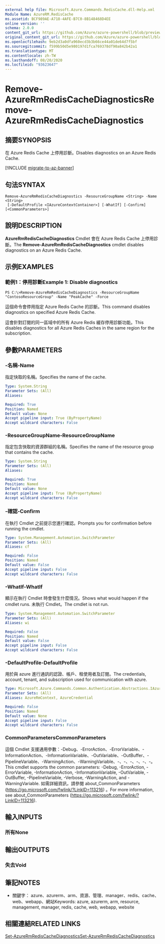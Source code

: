 ```yaml
---
external help file: Microsoft.Azure.Commands.RedisCache.dll-Help.xml
Module Name: AzureRM.RedisCache
ms.assetid: BCF989AE-A718-4AFE-B7C0-8B148468D4EE
online version: ''
schema: 2.0.0
content_git_url: https://github.com/Azure/azure-powershell/blob/preview/src/ResourceManager/RedisCache/Commands.RedisCache/help/Remove-AzureRmRedisCacheDiagnostics.md
original_content_git_url: https://github.com/Azure/azure-powershell/blob/preview/src/ResourceManager/RedisCache/Commands.RedisCache/help/Remove-AzureRmRedisCacheDiagnostics.md
ms.openlocfilehash: 9eb2d3a0dfa960ecd3b3b66ce44a01de64d7f5bf
ms.sourcegitcommit: f599b50d5e980197d1fca769378df90a842b42a1
ms.translationtype: MT
ms.contentlocale: zh-TW
ms.lasthandoff: 08/20/2020
ms.locfileid: "93623647"
---
```

# <span data-ttu-id="f97cc-101">Remove-AzureRmRedisCacheDiagnostics</span><span class="sxs-lookup"><span data-stu-id="f97cc-101">Remove-AzureRmRedisCacheDiagnostics</span></span>

## <span data-ttu-id="f97cc-102">摘要</span><span class="sxs-lookup"><span data-stu-id="f97cc-102">SYNOPSIS</span></span>
<span data-ttu-id="f97cc-103">在 Azure Redis Cache 上停用診斷。</span><span class="sxs-lookup"><span data-stu-id="f97cc-103">Disables diagnostics on an Azure Redis Cache.</span></span>

[!INCLUDE [migrate-to-az-banner](../../includes/migrate-to-az-banner.md)]

## <span data-ttu-id="f97cc-104">句法</span><span class="sxs-lookup"><span data-stu-id="f97cc-104">SYNTAX</span></span>

```
Remove-AzureRmRedisCacheDiagnostics -ResourceGroupName <String> -Name <String>
 [-DefaultProfile <IAzureContextContainer>] [-WhatIf] [-Confirm] [<CommonParameters>]
```

## <span data-ttu-id="f97cc-105">說明</span><span class="sxs-lookup"><span data-stu-id="f97cc-105">DESCRIPTION</span></span>
<span data-ttu-id="f97cc-106">**AzureRmRedisCacheDiagnostics** Cmdlet 會在 Azure Redis Cache 上停用診斷。</span><span class="sxs-lookup"><span data-stu-id="f97cc-106">The **Remove-AzureRmRedisCacheDiagnostics** cmdlet disables diagnostics on an Azure Redis Cache.</span></span>

## <span data-ttu-id="f97cc-107">示例</span><span class="sxs-lookup"><span data-stu-id="f97cc-107">EXAMPLES</span></span>

### <span data-ttu-id="f97cc-108">範例1：停用診斷</span><span class="sxs-lookup"><span data-stu-id="f97cc-108">Example 1: Disable diagnostics</span></span>
```
PS C:\>Remove-AzureRmRedisCacheDiagnostics -ResourceGroupName "ContosoResourceGroup" -Name "PeakCache" -Force
```

<span data-ttu-id="f97cc-109">這個命令會停用指定 Azure Redis Cache 的診斷。</span><span class="sxs-lookup"><span data-stu-id="f97cc-109">This command disables diagnostics on specified Azure Redis Cache.</span></span>

<span data-ttu-id="f97cc-110">這會針對訂閱的同一區域中的所有 Azure Redis 緩存停用診斷功能。</span><span class="sxs-lookup"><span data-stu-id="f97cc-110">This disables diagnostics for all Azure Redis Caches in the same region for the subscription.</span></span>

## <span data-ttu-id="f97cc-111">參數</span><span class="sxs-lookup"><span data-stu-id="f97cc-111">PARAMETERS</span></span>

### <span data-ttu-id="f97cc-112">-名稱</span><span class="sxs-lookup"><span data-stu-id="f97cc-112">-Name</span></span>
<span data-ttu-id="f97cc-113">指定快取的名稱。</span><span class="sxs-lookup"><span data-stu-id="f97cc-113">Specifies the name of the cache.</span></span>

```yaml
Type: System.String
Parameter Sets: (All)
Aliases: 

Required: True
Position: Named
Default value: None
Accept pipeline input: True (ByPropertyName)
Accept wildcard characters: False
```

### <span data-ttu-id="f97cc-114">-ResourceGroupName</span><span class="sxs-lookup"><span data-stu-id="f97cc-114">-ResourceGroupName</span></span>
<span data-ttu-id="f97cc-115">指定包含快取的資源群組的名稱。</span><span class="sxs-lookup"><span data-stu-id="f97cc-115">Specifies the name of the resource group that contains the cache.</span></span>

```yaml
Type: System.String
Parameter Sets: (All)
Aliases: 

Required: True
Position: Named
Default value: None
Accept pipeline input: True (ByPropertyName)
Accept wildcard characters: False
```

### <span data-ttu-id="f97cc-116">-確認</span><span class="sxs-lookup"><span data-stu-id="f97cc-116">-Confirm</span></span>
<span data-ttu-id="f97cc-117">在執行 Cmdlet 之前提示您進行確認。</span><span class="sxs-lookup"><span data-stu-id="f97cc-117">Prompts you for confirmation before running the cmdlet.</span></span>

```yaml
Type: System.Management.Automation.SwitchParameter
Parameter Sets: (All)
Aliases: cf

Required: False
Position: Named
Default value: False
Accept pipeline input: False
Accept wildcard characters: False
```

### <span data-ttu-id="f97cc-118">-WhatIf</span><span class="sxs-lookup"><span data-stu-id="f97cc-118">-WhatIf</span></span>
<span data-ttu-id="f97cc-119">顯示在執行 Cmdlet 時會發生什麼情況。</span><span class="sxs-lookup"><span data-stu-id="f97cc-119">Shows what would happen if the cmdlet runs.</span></span>
<span data-ttu-id="f97cc-120">未執行 Cmdlet。</span><span class="sxs-lookup"><span data-stu-id="f97cc-120">The cmdlet is not run.</span></span>

```yaml
Type: System.Management.Automation.SwitchParameter
Parameter Sets: (All)
Aliases: wi

Required: False
Position: Named
Default value: False
Accept pipeline input: False
Accept wildcard characters: False
```

### <span data-ttu-id="f97cc-121">-DefaultProfile</span><span class="sxs-lookup"><span data-stu-id="f97cc-121">-DefaultProfile</span></span>
<span data-ttu-id="f97cc-122">用於與 azure 進行通訊的認證、帳戶、租使用者及訂閱。</span><span class="sxs-lookup"><span data-stu-id="f97cc-122">The credentials, account, tenant, and subscription used for communication with azure.</span></span>

```yaml
Type: Microsoft.Azure.Commands.Common.Authentication.Abstractions.IAzureContextContainer
Parameter Sets: (All)
Aliases: AzureRmContext, AzureCredential

Required: False
Position: Named
Default value: None
Accept pipeline input: False
Accept wildcard characters: False
```

### <span data-ttu-id="f97cc-123">CommonParameters</span><span class="sxs-lookup"><span data-stu-id="f97cc-123">CommonParameters</span></span>
<span data-ttu-id="f97cc-124">這個 Cmdlet 支援通用參數：-Debug、-ErrorAction、-ErrorVariable、-InformationAction、-InformationVariable、-OutVariable、-OutBuffer、-PipelineVariable、-WarningAction、-WarningVariable、-、-、-、-、-、-。</span><span class="sxs-lookup"><span data-stu-id="f97cc-124">This cmdlet supports the common parameters: -Debug, -ErrorAction, -ErrorVariable, -InformationAction, -InformationVariable, -OutVariable, -OutBuffer, -PipelineVariable, -Verbose, -WarningAction, and -WarningVariable.</span></span> <span data-ttu-id="f97cc-125">如需詳細資訊，請參閱 about_CommonParameters (https://go.microsoft.com/fwlink/?LinkID=113216) 。</span><span class="sxs-lookup"><span data-stu-id="f97cc-125">For more information, see about_CommonParameters (https://go.microsoft.com/fwlink/?LinkID=113216).</span></span>

## <span data-ttu-id="f97cc-126">輸入</span><span class="sxs-lookup"><span data-stu-id="f97cc-126">INPUTS</span></span>

### <span data-ttu-id="f97cc-127">所有</span><span class="sxs-lookup"><span data-stu-id="f97cc-127">None</span></span>

## <span data-ttu-id="f97cc-128">輸出</span><span class="sxs-lookup"><span data-stu-id="f97cc-128">OUTPUTS</span></span>

### <span data-ttu-id="f97cc-129">失去</span><span class="sxs-lookup"><span data-stu-id="f97cc-129">Void</span></span>

## <span data-ttu-id="f97cc-130">筆記</span><span class="sxs-lookup"><span data-stu-id="f97cc-130">NOTES</span></span>
* <span data-ttu-id="f97cc-131">關鍵字： azure、azurerm、arm、資源、管理、manager、redis、cache、web、webapp、網站</span><span class="sxs-lookup"><span data-stu-id="f97cc-131">Keywords: azure, azurerm, arm, resource, management, manager, redis, cache, web, webapp, website</span></span>

## <span data-ttu-id="f97cc-132">相關連結</span><span class="sxs-lookup"><span data-stu-id="f97cc-132">RELATED LINKS</span></span>

[<span data-ttu-id="f97cc-133">Set-AzureRmRedisCacheDiagnostics</span><span class="sxs-lookup"><span data-stu-id="f97cc-133">Set-AzureRmRedisCacheDiagnostics</span></span>](./Set-AzureRmRedisCacheDiagnostics.md)



